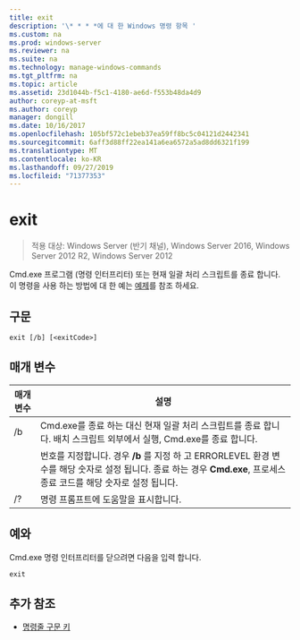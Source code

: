 ```yaml
---
title: exit
description: '\* * * *에 대 한 Windows 명령 항목 '
ms.custom: na
ms.prod: windows-server
ms.reviewer: na
ms.suite: na
ms.technology: manage-windows-commands
ms.tgt_pltfrm: na
ms.topic: article
ms.assetid: 23d1044b-f5c1-4180-ae6d-f553b48da4d9
author: coreyp-at-msft
ms.author: coreyp
manager: dongill
ms.date: 10/16/2017
ms.openlocfilehash: 105bf572c1ebeb37ea59ff8bc5c04121d2442341
ms.sourcegitcommit: 6aff3d88ff22ea141a6ea6572a5ad8dd6321f199
ms.translationtype: MT
ms.contentlocale: ko-KR
ms.lasthandoff: 09/27/2019
ms.locfileid: "71377353"
---
```

# <a name="exit"></a>exit

>적용 대상: Windows Server (반기 채널), Windows Server 2016, Windows Server 2012 R2, Windows Server 2012

Cmd.exe 프로그램 (명령 인터프리터) 또는 현재 일괄 처리 스크립트를 종료 합니다.  
이 명령을 사용 하는 방법에 대 한 예는 [예제](#BKMK_examples)를 참조 하세요.  
## <a name="syntax"></a>구문  
```  
exit [/b] [<exitCode>]  
```  
## <a name="parameters"></a>매개 변수  

| 매개 변수  |                                                                                         설명                                                                                          |
|------------|----------------------------------------------------------------------------------------------------------------------------------------------------------------------------------------------|
|     /b     |                                      Cmd.exe를 종료 하는 대신 현재 일괄 처리 스크립트를 종료 합니다. 배치 스크립트 외부에서 실행, Cmd.exe를 종료 합니다.                                      |
| <exitCode> | 번호를 지정합니다. 경우 **/b** 를 지정 하 고 ERRORLEVEL 환경 변수를 해당 숫자로 설정 됩니다. 종료 하는 경우 **Cmd.exe**, 프로세스 종료 코드를 해당 숫자로 설정 됩니다. |
|     /?     |                                                                             명령 프롬프트에 도움말을 표시합니다.                                                                             |

## <a name="BKMK_examples"></a>예와  
Cmd.exe 명령 인터프리터를 닫으려면 다음을 입력 합니다.  
```  
exit  
```  
## <a name="additional-references"></a>추가 참조  
-   [명령줄 구문 키](command-line-syntax-key.md)  

